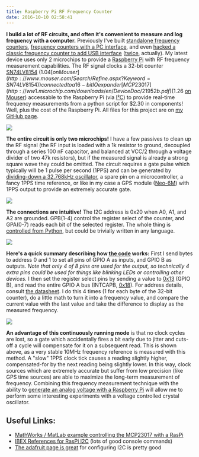 ```yaml
---
title: Raspberry Pi RF Frequency Counter
date: 2016-10-10 02:58:41
---
```




__I build a lot of RF circuits, and often it's convenient to measure and log frequency with a computer.__ Previously I've built [standalone frequency counters](https://www.swharden.com/wp/2011-03-14-frequency-counter-finished/), [frequency counters with a PC interface](https://www.swharden.com/wp/2016-09-05-vhf-frequency-counter-with-pc-interface/), and even [hacked a classic frequency counter to add USB interface](https://www.swharden.com/wp/2011-07-11-aj4vd-arsenal-recently-expanded/) ([twice](https://www.swharden.com/wp/2013-06-22-adding-usb-to-a-cheap-frequency-counter-again/), actually). My latest device uses only 2 microchips to provide a [Raspberry Pi](https://www.raspberrypi.org/) with RF frequency measurement capabilities. The RF signal clocks a 32-bit counter [SN74LV8154](http://www.ti.com/lit/ds/symlink/sn74lv8154.pdf) ($1.04 [on Mouser](http://www.mouser.com/Search/Refine.aspx?Keyword=SN74LV8154)) connected to a 16-bit IO expander [MCP23017](http://ww1.microchip.com/downloads/en/DeviceDoc/21952b.pdf) ($1.26 [on Mouser](http://www.mouser.com/Search/Refine.aspx?Keyword=MCP23017)) accessable to the Raspberry Pi (via [I²C](https://en.wikipedia.org/wiki/I%C2%B2C)) to provide real-time frequency measurements from a python script for $2.30 in components! Well, plus the cost of the Raspberry Pi. All files for this project are on [my GitHub page](https://github.com/swharden/RasPi-Frequency-Counter).

<div class="text-center img-border">

![](https://swharden.com/static/2016/10/10/IMG_8773.jpg)

</div>

__The entire circuit is only two microchips!__ I have a few passives to clean up the RF signal (the RF input is loaded with a 1k resistor to ground, decoupled through a series 100 nF capacitor, and balanced at VCC/2 through a voltage divider of two 47k resistors), but if the measured signal is already a strong square wave they could be omitted. The circuit requires a gate pulse which typically will be 1 pulse per second (1PPS) and can be generated by [dividing-down a 32.768kHz oscillator](http://electronics.stackexchange.com/questions/177844/why-do-we-use-32-768-khz-crystals-in-most-circuits), a spare pin on a microcontroller, a fancy 1PPS time reference, or like in my case a GPS module ([Neo-6M](https://www.google.com/search?q=Neo-6M&rct=j)) with 1PPS output to provide an extremely accurate gate.

<div class="text-center">

![](https://swharden.com/static/2016/10/10/schem.jpg)

</div>

__The connections are intuitive!__ The I2C address is 0x20 when A0, A1, and A2 are grounded. GPB(1-4) control the register select of the counter, and GPA(0-7) reads each bit of the selected register. The whole thing is [controlled from Python](https://github.com/swharden/RasPi-Frequency-Counter/blob/master/count.py), but could be trivially written in any language.

<div class="text-center img-border">

![](https://swharden.com/static/2016/10/10/IMG_8777.jpg)

</div>

__Here's a quick summary describing how [the code](https://github.com/swharden/RasPi-Frequency-Counter/blob/master/count.py) works:__ First I send bytes to address 0 and 1 to set all pins of GPIO A as inputs, and GPIO B as outputs. _Note that only 4 of 8 pins are used for the output, so technically 4 extra pins could be used for things like blinking LEDs or controlling other devices._ I then set the register select pins by sending a value to [0x13](https://en.wikipedia.org/wiki/Hexadecimal) (GPIO B), and read the entire GPIO A bus (INTCAPB, [0x18](https://en.wikipedia.org/wiki/Hexadecimal)). For address details, consult [the datasheet](http://ww1.microchip.com/downloads/en/DeviceDoc/21952b.pdf). I do this 4 times (1 for each byte of the 32-bit counter), do a little math to turn it into a frequency value, and compare the current value with the last value and take the difference to display as the measured frequency.

<div class="text-center img-border">

![](https://swharden.com/static/2016/10/10/screenshot.png)

</div>

__An advantage of this continuously running mode__ is that no clock cycles are lost, so a gate which accidentally fires a bit early due to jitter and cuts-off a cycle will compensate for it on a subsequent read. This is shown above, as a very stable 10MHz frequency reference is measured with this method. A "slow" 1PPS clock tick causes a reading slightly higher, compensated-for by the next reading being slightly lower. In this way, clock sources which are extremely accurate but suffer from low precision (like GPS time sources) are able to maximize the long-term measurement of frequency. Combining this frequency measurement technique with the ability to [generate an analog voltage with a Raspberry Pi](https://www.swharden.com/wp/2016-09-28-generating-analog-voltages-with-the-raspberry-pi/) will allow me to perform some interesting experiments with a voltage controlled crystal oscillator.

## Useful Links:

*   [MathWorks / MatLab example controlling the MCP23017 with a RasPi](https://www.mathworks.com/help/supportpkg/raspberrypiio/examples/add-digital-i-o-pins-to-raspberry-pi-hardware-using-mcp23017.html?requestedDomain=www.mathworks.com)
*   [IBEX References for RasPi I2C](http://www.raspberry-projects.com/pi/programming-in-python/i2c-programming-in-python/using-the-i2c-interface-2) (lots of good console commands)
*   [The adafruit page is great](https://learn.adafruit.com/adafruits-raspberry-pi-lesson-4-gpio-setup/configuring-i2c) for configuring I2C is pretty good

